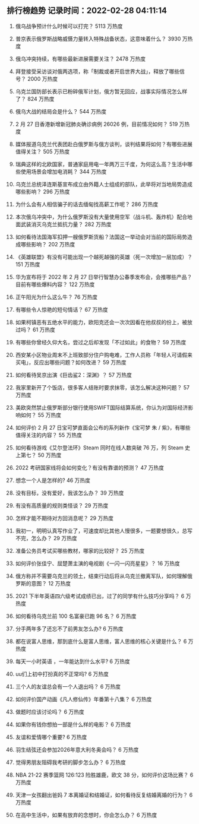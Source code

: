 
## 排行榜趋势 记录时间：2022-02-28 04:11:14
  
  1. 俄乌战争预计什么时候可以打完？ 5113 万热度
    
  2. 普京表示俄罗斯战略威慑力量转入特殊战备状态，这意味着什么？ 3930 万热度
    
  3. 俄乌冲突持续，有哪些最新进展需要关注？ 2478 万热度
    
  4. 拜登接受采访谈对俄两选项，称「制裁或者开启世界大战」，释放了哪些信号？ 2000 万热度
    
  5. 乌克兰国防部长表示已粉碎俄军计划，俄方暂无回应，战事实际情况怎么样了？ 824 万热度
    
  6. 俄乌大战的结局会是什么？ 544 万热度
    
  7. 2 月 27 日香港新增新冠肺炎确诊病例 26026 例，目前情况如何？ 519 万热度
    
  8. 媒体报道乌克兰代表团赴白俄罗斯与俄方谈判，谈判结果将如何？有哪些进展值得关注？ 505 万热度
    
  9. 瑞典这样的北欧国家，普通家庭用电一年两万三千度，为何这么高？生活中哪些使用场景会增加电消耗？ 344 万热度
    
  10. 乌克兰总统泽连斯基宣布成立由外籍人士组成的部队，此举将对当地局势造成哪些影响？ 296 万热度
    
  11. 为什么会有人相信骗子的话去缅甸找高薪工作呢？ 286 万热度
    
  12. 本次俄乌冲突中，为什么俄罗斯没有大量使用空军（战斗机、轰炸机）配合地面武装消灭乌克兰抵抗力量？ 282 万热度
    
  13. 如何看待法国海军扣押一艘俄罗斯货船？法国这一举动会对当前的国际局势造成哪些影响？ 202 万热度
    
  14. 《英雄联盟》有没有可能出现一个越死越强的英雄（死一次增加一层加成）？ 151 万热度
    
  15. 华为宣布将于 2022 年 2 月 27 日举行智慧办公春季发布会，会推哪些产品？目前有哪些爆料内容？ 122 万热度
    
  16. 正午阳光为什么这么牛？ 76 万热度
    
  17. 有哪些令人惊艳的短句情话？ 67 万热度
    
  18. 如果柯镇恶有五绝水平的能力，欧阳克还会一次次因看在他叔叔的份上，被放过吗？ 61 万热度
    
  19. 有哪些你曾经久仰大名，尝过之后却发现「不过如此」的食物？ 59 万热度
    
  20. 西安某小区物业周末不上班致部分住户购电难，工作人员称「年轻人可请假来买电」，反应出哪些问题？如何改进？ 59 万热度
    
  21. 如何看待吴京出演《巨齿鲨2：深渊》？ 57 万热度
    
  22. 我家里新开了个饭店，很多客人结账时要求抹零，该怎么解决这种问题？ 57 万热度
    
  23. 美欧突然禁止俄罗斯部分银行使用SWIFT国际结算系统，你认为对国际经济影响如何？ 55 万热度
    
  24. 如何评价 2 月 27 日宝可梦直面会公布的系列新作《宝可梦 朱 / 紫》，有哪些值得关注的内容？ 55 万热度
    
  25. 如何看待游戏《艾尔登法环》Steam 同时在线人数突破 76 万，列 Steam 史上第七？ 50 万热度
    
  26. 2022 考研国家线将会如何变化？有没有靠谱的预测？ 47 万热度
    
  27. 想念一个人是怎样的? 46 万热度
    
  28. 没有目标，没有爱好，我该怎么办？ 39 万热度
    
  29. 有没有高质量的规则类怪谈？ 29 万热度
    
  30. 怎样才能不期待对方回消息呢？ 29 万热度
    
  31. 我初一，明明认真写作业了，可速度却比其他人慢很多，一题要想很久，总写不完，怎么办？ 29 万热度
    
  32. 准备公务员考试买哪些教材，哪家的比较好？ 25 万热度
    
  33. 如何评价张佳宁、屈楚萧主演的电视剧《一闪一闪亮星星》？ 16 万热度
    
  34. 俄方称并不需要乌克兰的领土，结束行动后将从乌克兰撤离军队，如何理解俄罗斯的意图？ 12 万热度
    
  35. 2021 下半年英语四六级考试成绩已出，过了的同学有什么技巧分享吗？ 6 万热度
    
  36. 如何看待乌克兰前 100 名富豪已跑 96 名？ 6 万热度
    
  37. 分手两年多了还忘不了前男友怎么办? 6 万热度
    
  38. 都在说富人思维，那到底什么是富人思维，富人思维的核心关键是什么？ 6 万热度
    
  39. 每天一小时英语 ，一年能达到什么水平? 6 万热度
    
  40. uu们上初中打扮真的不正常吗? 6 万热度
    
  41. 三个人的友谊总会有一个人退出吗？ 6 万热度
    
  42. 如何评价国产动画《凡人修仙传》年番第十八集？ 6 万热度
    
  43. 做题时应该讨论吗？ 6 万热度
    
  44. 如果你有钱你想拍一部是什么样的电影？ 6 万热度
    
  45. 友谊和爱情哪个重要? 6 万热度
    
  46. 羽生结弦还会参加2026年意大利冬奥会吗？ 6 万热度
    
  47. 觉得男朋友阻碍我考研的脚步怎么办？ 6 万热度
    
  48. NBA 21-22 赛季篮网 126:123 险胜雄鹿，欧文 38 分，如何评价这场比赛？ 6 万热度
    
  49. 天津一女孩翻出爸妈 7 本离婚证和结婚证，如何看待反复结婚离婚的行为？ 6 万热度
    
  50. 在高中生活中，如果有放弃的念想时，你会怎么办？ 6 万热度
    